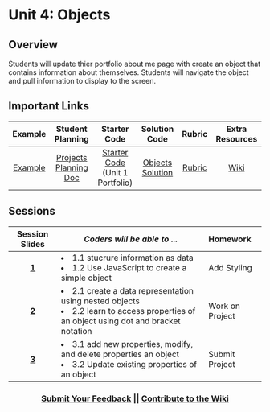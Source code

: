 # Unit 4: Objects

## Overview
Students will update thier portfolio about me page with create an object that contains information about themselves. Students will navigate the object and pull information to display to the screen. 

## Important Links

| Example | Student Planning |  Starter Code | Solution Code  | Rubric | Extra Resources |
|:-------:|:-------:|:-------:|:-------:|:-------:|:-------:|
| [Example](https://scriptedcurriculum.github.io/advanced_objects_solution/) | [Projects Planning Doc](https://drive.google.com/open?id=1YImE4Aats1llh0OGgYVK4oR6ZVs73Kp490hyhbTe0E4) | [Starter Code](https://github.com/ScriptEdcurriculum/advanced_portfolio_startercode/blob/master/04_INSTUCTIONS.md)<br> (Unit 1 Portfolio) | [Objects Solution](https://github.com/ScriptEdcurriculum/advanced_portfolio_solution) | [Rubric](https://drive.google.com/open?id=1_K1rMWlViYBfdbeZotXI9kG-wtpAS5syDIphwRVQlTw) | [Wiki](https://github.com/ScriptEdcurriculum/curriculum17-18/wiki/2.-Advanced#unit-4-objects) |

## Sessions 
|Session Slides|*Coders will be able to ...*|Homework|
|:-------:|-------|:-------|
|[**1**](https://docs.google.com/presentation/d/1YImE4Aats1llh0OGgYVK4oR6ZVs73Kp490hyhbTe0E4/edit#slide=id.g1e220fa94a_0_26)|<li> 1.1 stucrure information as data </li> <li>1.2 Use JavaScript to create a simple object</li> |Add Styling|
|[**2**](https://docs.google.com/presentation/d/1YImE4Aats1llh0OGgYVK4oR6ZVs73Kp490hyhbTe0E4/edit#slide=id.g1f587f6424_5_5)|<li> 2.1 create a data representation using nested objects </li> <li>2.2 learn to access properties of an object using dot and bracket notation </li> |Work on Project|
|[**3**](https://docs.google.com/presentation/d/1YImE4Aats1llh0OGgYVK4oR6ZVs73Kp490hyhbTe0E4/edit#slide=id.g1e220fa94a_0_4)|<li> 3.1 add new properties, modify, and delete properties an object</li> <li> 3.2 Update existing properties of an object </li> |Submit Project|

<h3 align="center"><a href="https://docs.google.com/forms/d/e/1FAIpQLSdmoYjRk6tqJHI5Y1ELjOZ7tiYj58dmoIBEeUaXK5ciIdljIg/viewform">Submit Your Feedback</a> || <a href="https://github.com/ScriptEdcurriculum/curriculum17-18/wiki/2.-Advanced#unit-3-pig-latinizer">Contribute to the Wiki</a></h3>
